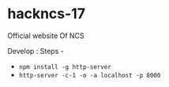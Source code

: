 # hackncs-17
Official website Of NCS

Develop :
Steps -
* `npm install -g http-server`
* `http-server -c-1 -o -a localhost -p 8000`